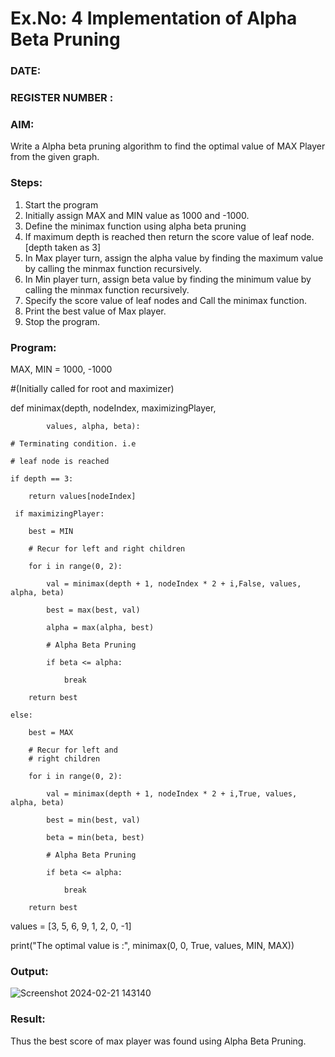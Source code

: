 # Ex.No: 4   Implementation of Alpha Beta Pruning 
### DATE:                                                                            
### REGISTER NUMBER : 
### AIM: 
Write a Alpha beta pruning algorithm to find the optimal value of MAX Player from the given graph.
### Steps:
1. Start the program
2. Initially  assign MAX and MIN value as 1000 and -1000.
3.  Define the minimax function  using alpha beta pruning
4.  If maximum depth is reached then return the score value of leaf node. [depth taken as 3]
5.  In Max player turn, assign the alpha value by finding the maximum value by calling the minmax function recursively.
6.  In Min player turn, assign beta value by finding the minimum value by calling the minmax function recursively.
7.  Specify the score value of leaf nodes and Call the minimax function.
8.  Print the best value of Max player.
9.  Stop the program. 

### Program:

MAX, MIN = 1000, -1000
 
#(Initially called for root and maximizer)

def minimax(depth, nodeIndex, maximizingPlayer,

            values, alpha, beta):
  
    # Terminating condition. i.e
    
    # leaf node is reached
    
    if depth == 3:
    
        return values[nodeIndex]
 
     if maximizingPlayer:
      
        best = MIN
 
        # Recur for left and right children
     
        for i in range(0, 2):
             
            val = minimax(depth + 1, nodeIndex * 2 + i,False, values, alpha, beta)
            
            best = max(best, val)
            
            alpha = max(alpha, best)
 
            # Alpha Beta Pruning
            
            if beta <= alpha:
            
                break
          
        return best
      
    else:
        
        best = MAX
 
        # Recur for left and
        # right children
        
        for i in range(0, 2):
          
            val = minimax(depth + 1, nodeIndex * 2 + i,True, values, alpha, beta)
            
            best = min(best, val)
            
            beta = min(beta, best)
 
            # Alpha Beta Pruning
            
            if beta <= alpha:
            
                break
          
        return best
      
values = [3, 5, 6, 9, 1, 2, 0, -1] 

print("The optimal value is :", minimax(0, 0, True, values, MIN, MAX))


### Output:


![Screenshot 2024-02-21 143140](https://github.com/DrUmaRaniV/AI_Lab_2023-24/assets/159005642/e8b91dc5-f892-4eef-9847-4e6e5d0ff92f)

### Result:
Thus the best score of max player was found using Alpha Beta Pruning.
